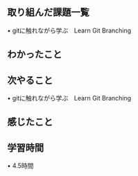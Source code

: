 ## 取り組んだ課題一覧
• gitに触れながら学ぶ　Learn Git Branching

## わかったこと

## 次やること
• gitに触れながら学ぶ　Learn Git Branching


## 感じたこと

## 学習時間
• 4.5時間
